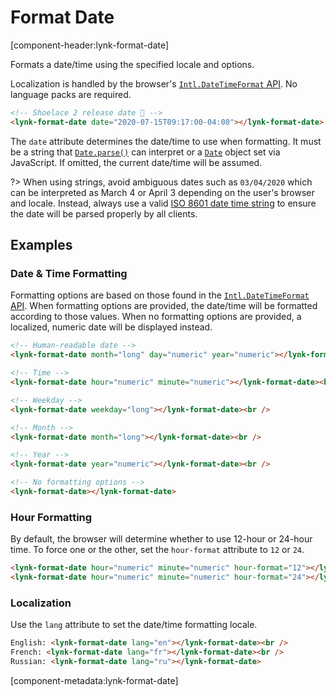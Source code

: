 # Format Date

[component-header:lynk-format-date]

Formats a date/time using the specified locale and options.

Localization is handled by the browser's [`Intl.DateTimeFormat` API](https://developer.mozilla.org/en-US/docs/Web/JavaScript/Reference/Global_Objects/Intl/DateTimeFormat). No language packs are required.

```html preview
<!-- Shoelace 2 release date 🎉 -->
<lynk-format-date date="2020-07-15T09:17:00-04:00"></lynk-format-date>
```

The `date` attribute determines the date/time to use when formatting. It must be a string that [`Date.parse()`](https://developer.mozilla.org/en-US/docs/Web/JavaScript/Reference/Global_Objects/Date/parse) can interpret or a [`Date`](https://developer.mozilla.org/en-US/docs/Web/JavaScript/Reference/Global_Objects/Date) object set via JavaScript. If omitted, the current date/time will be assumed.

?> When using strings, avoid ambiguous dates such as `03/04/2020` which can be interpreted as March 4 or April 3 depending on the user's browser and locale. Instead, always use a valid [ISO 8601 date time string](https://developer.mozilla.org/en-US/docs/Web/JavaScript/Reference/Global_Objects/Date/parse#Date_Time_String_Format) to ensure the date will be parsed properly by all clients.

## Examples

### Date & Time Formatting

Formatting options are based on those found in the [`Intl.DateTimeFormat` API](https://developer.mozilla.org/en-US/docs/Web/JavaScript/Reference/Global_Objects/Intl/DateTimeFormat). When formatting options are provided, the date/time will be formatted according to those values. When no formatting options are provided, a localized, numeric date will be displayed instead.

```html preview
<!-- Human-readable date -->
<lynk-format-date month="long" day="numeric" year="numeric"></lynk-format-date><br />

<!-- Time -->
<lynk-format-date hour="numeric" minute="numeric"></lynk-format-date><br />

<!-- Weekday -->
<lynk-format-date weekday="long"></lynk-format-date><br />

<!-- Month -->
<lynk-format-date month="long"></lynk-format-date><br />

<!-- Year -->
<lynk-format-date year="numeric"></lynk-format-date><br />

<!-- No formatting options -->
<lynk-format-date></lynk-format-date>
```

### Hour Formatting

By default, the browser will determine whether to use 12-hour or 24-hour time. To force one or the other, set the `hour-format` attribute to `12` or `24`.

```html preview
<lynk-format-date hour="numeric" minute="numeric" hour-format="12"></lynk-format-date><br />
<lynk-format-date hour="numeric" minute="numeric" hour-format="24"></lynk-format-date>
```


### Localization

Use the `lang` attribute to set the date/time formatting locale.

```html preview
English: <lynk-format-date lang="en"></lynk-format-date><br />
French: <lynk-format-date lang="fr"></lynk-format-date><br />
Russian: <lynk-format-date lang="ru"></lynk-format-date>
```

[component-metadata:lynk-format-date]

